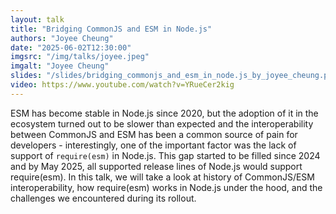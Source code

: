 ```yaml
---
layout: talk
title: "Bridging CommonJS and ESM in Node.js"
authors: "Joyee Cheung"
date: "2025-06-02T12:30:00"
imgsrc: "/img/talks/joyee.jpeg"
imgalt: "Joyee Cheung"
slides: "/slides/bridging_commonjs_and_esm_in_node.js_by_joyee_cheung.pdf"
video: https://www.youtube.com/watch?v=YRueCer2kig
---
```


ESM has become stable in Node.js since 2020, but the adoption of it in the ecosystem turned out to be slower than expected and the interoperability between CommonJS and ESM has been a common source of pain for developers - interestingly, one of the important factor was the lack of support of `require(esm)` in Node.js. This gap started to be filled since 2024 and by May 2025, all supported release lines of Node.js would support require(esm). In this talk, we will take a look at history of CommonJS/ESM interoperability, how require(esm) works in Node.js under the hood, and the challenges we encountered during its rollout.

